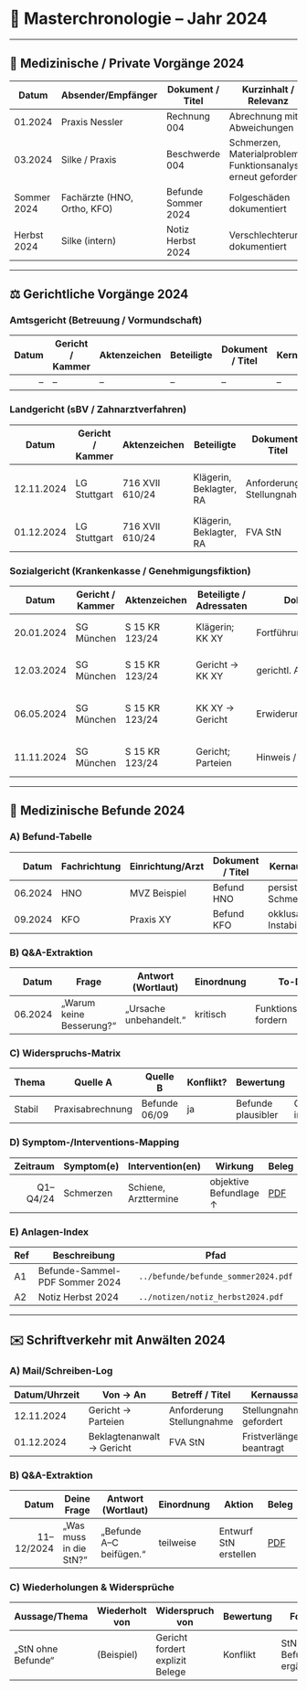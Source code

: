 # 📑 Masterchronologie – Jahr 2024

---

## 🦷 Medizinische / Private Vorgänge 2024
| Datum       | Absender/Empfänger          | Dokument / Titel    | Kurzinhalt / Relevanz                                                | Beleg |
|-------------|-----------------------------|---------------------|----------------------------------------------------------------------|-------|
| 01.2024     | Praxis Nessler              | Rechnung 004        | Abrechnung mit Abweichungen                                         | [PDF](../belege/rechnung_004.pdf) |
| 03.2024     | Silke / Praxis              | Beschwerde 004      | Schmerzen, Materialprobleme, Funktionsanalyse erneut gefordert      | [PDF](../schreiben/beschwerde_004.pdf) |
| Sommer 2024 | Fachärzte (HNO, Ortho, KFO) | Befunde Sommer 2024 | Folgeschäden dokumentiert                                           | [PDF](../befunde/befunde_sommer2024.pdf) |
| Herbst 2024 | Silke (intern)              | Notiz Herbst 2024   | Verschlechterung dokumentiert                                       | [PDF](../notizen/notiz_herbst2024.pdf) |

---

## ⚖️ Gerichtliche Vorgänge 2024

### Amtsgericht (Betreuung / Vormundschaft)
| Datum | Gericht / Kammer | Aktenzeichen | Beteiligte | Dokument / Titel | Kernaussage | Relevanz | Beleg |
|------:|------------------|--------------|------------|------------------|-------------|----------|-------|
| –     | –                | –            | –          | –                | –           | –        | –     |

### Landgericht (sBV / Zahnarztverfahren)
| Datum       | Gericht / Kammer | Aktenzeichen     | Beteiligte | Dokument / Titel         | Kernaussage / Begründung | Zitat | Relevanz / Wirkung | Beleg |
|-------------|------------------|------------------|------------|--------------------------|--------------------------|-------|--------------------|-------|
| 12.11.2024  | LG Stuttgart     | 716 XVII 610/24  | Klägerin, Beklagter, RA | Anforderung Stellungnahme | Gericht fordert Stellungnahme | „…“ | zwingt Reaktion, Verzögerung sichtbar | [PDF](../10003968086_1_Anforderung%20StN.pdf) |
| 01.12.2024  | LG Stuttgart     | 716 XVII 610/24  | Klägerin, Beklagter, RA | FVA StN                  | Fristverlängerung beantragt   | „…“ | erneute Verzögerung                   | [PDF](../10003997337_1_FVA%20StN%20wg.pdf) |

### Sozialgericht (Krankenkasse / Genehmigungsfiktion)
| Datum       | Gericht / Kammer | Aktenzeichen   | Beteiligte / Adressaten | Dokument / Titel          | Kernaussage / Begründung | Zitat | Relevanz / Wirkung | Beleg |
|-------------|------------------|----------------|--------------------------|---------------------------|--------------------------|-------|--------------------|-------|
| 20.01.2024  | SG München       | S 15 KR 123/24 | Klägerin; KK XY          | Fortführungsantrag/Stellungn. | Antrag erneuert, Untätigkeit KK | „…“ | setzt Fristenlauf fort | [PDF](../outlook/2024_01_20_fortfuehrungsantrag.pdf) |
| 12.03.2024  | SG München       | S 15 KR 123/24 | Gericht → KK XY          | gerichtl. Aufforderung    | Erwiderung binnen 4 Wochen       | „…“ | zwingt KK zur Reaktion | [PDF](../outlook/2024_03_12_aufforderung.pdf) |
| 06.05.2024  | SG München       | S 15 KR 123/24 | KK XY → Gericht          | Erwiderung KK             | behauptete Hemmung durch Rückfrage| „…“ | Wiederholung Streitpunkt | [PDF](../outlook/2024_05_06_erwiderung_kk.pdf) |
| 11.11.2024  | SG München       | S 15 KR 123/24 | Gericht; Parteien        | Hinweis / Verfügung       | Zweifel an KK-Argumentation       | „Frist klar überschritten“ | stärkt Klägerin | [PDF](../outlook/2024_11_11_hinweis_sg.pdf) |

---

## 🧪 Medizinische Befunde 2024
### A) Befund-Tabelle
| Datum  | Fachrichtung | Einrichtung/Arzt | Dokument / Titel | Kernaussage | ICD/OPS | Zitat | Relevanz | Bezug | Beleg |
|------:|--------------|------------------|------------------|-------------|---------|-------|----------|-------|-------|
| 06.2024 | HNO         | MVZ Beispiel     | Befund HNO       | persistierende Schmerzen | – | „…“ | stützt Folgeschäden | Schmerzen | [PDF](../befunde/befunde_sommer2024.pdf) |
| 09.2024 | KFO         | Praxis XY        | Befund KFO       | okklusale Instabilität | – | „…“ | Materialinstabilität belegt | Schiene | [PDF](../befunde/befunde_sommer2024.pdf#page=2) |

### B) Q&A-Extraktion
| Datum | Frage | Antwort (Wortlaut) | Einordnung | To-Do | Beleg |
|------:|------|---------------------|-----------|------|------|
| 06.2024 | „Warum keine Besserung?“ | „Ursache unbehandelt.“ | kritisch | Funktionsanalyse fordern | [PDF](../befunde/befunde_sommer2024.pdf) |

### C) Widerspruchs-Matrix
| Thema | Quelle A | Quelle B | Konflikt? | Bewertung | Folge |
|-------|----------|----------|-----------|----------|-------|
| Stabil | Praxisabrechnung | Befunde 06/09 | ja | Befunde plausibler | Gericht/RA informieren |

### D) Symptom-/Interventions-Mapping
| Zeitraum | Symptom(e) | Intervention(en) | Wirkung | Beleg |
|---------:|------------|------------------|--------|------|
| Q1–Q4/24 | Schmerzen  | Schiene, Arzttermine | objektive Befundlage ↑ | [PDF](../befunde/befunde_sommer2024.pdf) |

### E) Anlagen-Index
| Ref | Beschreibung | Pfad |
|-----|--------------|-----|
| A1  | Befunde-Sammel-PDF Sommer 2024 | `../befunde/befunde_sommer2024.pdf` |
| A2  | Notiz Herbst 2024 | `../notizen/notiz_herbst2024.pdf` |

---

## ✉️ Schriftverkehr mit Anwälten 2024
### A) Mail/Schreiben-Log
| Datum/Uhrzeit | Von → An | Betreff / Titel | Kernaussage | Status | Frist | Beleg |
|---------------|----------|-----------------|-------------|--------|-------|-------|
| 12.11.2024    | Gericht → Parteien | Anforderung Stellungnahme | Stellungnahme gefordert | offen | 14 Tg | [PDF](../10003968086_1_Anforderung%20StN.pdf) |
| 01.12.2024    | Beklagtenanwalt → Gericht | FVA StN | Fristverlängerung beantragt | offen | +X Tg | [PDF](../10003997337_1_FVA%20StN%20wg.pdf) |

### B) Q&A-Extraktion
| Datum | Deine Frage | Antwort (Wortlaut) | Einordnung | Aktion | Beleg |
|------:|-------------|--------------------|-----------|--------|------|
| 11–12/2024 | „Was muss in die StN?“ | „Befunde A–C beifügen.“ | teilweise | Entwurf StN erstellen | [PDF](../10003968086_1_Anforderung%20StN.pdf) |

### C) Wiederholungen & Widersprüche
| Aussage/Thema | Wiederholt von | Widerspruch von | Bewertung | Folge |
|---------------|----------------|-----------------|----------|-------|
| „StN ohne Befunde“ | (Beispiel) | Gericht fordert explizit Belege | Konflikt | StN mit Befunden ergänzen |

